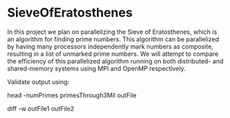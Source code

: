 # SieveOfEratosthenes
In this project we plan on parallelizing the Sieve of Eratosthenes, which is an algorithm for finding prime numbers. This algorithm can be parallelized by having many processors independently mark numbers as composite, resulting in a list of unmarked prime numbers. We will attempt to compare the efficiency of this parallelized algorithm running on both distributed- and shared-memory systems using MPI and OpenMP respectively.

Validate output using:

head -numPrimes primesThrough3Mil outFile

diff -w outFile1 outFile2

